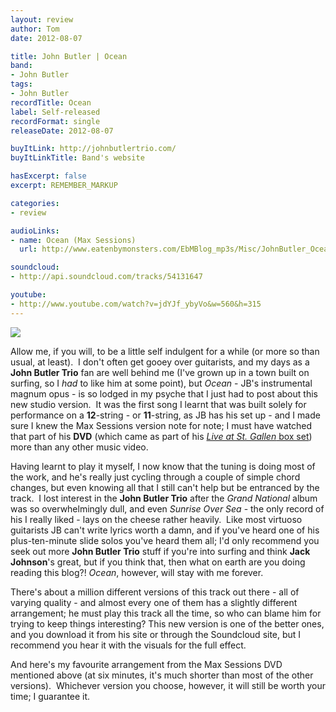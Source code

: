 ```yaml
---
layout: review
author: Tom
date: 2012-08-07

title: John Butler | Ocean
band:
- John Butler
tags:
- John Butler
recordTitle: Ocean
label: Self-released
recordFormat: single
releaseDate: 2012-08-07

buyItLink: http://johnbutlertrio.com/
buyItLinkTitle: Band's website

hasExcerpt: false
excerpt: REMEMBER_MARKUP

categories:
- review

audioLinks:
- name: Ocean (Max Sessions)
  url: http://www.eatenbymonsters.com/EbMBlog_mp3s/Misc/JohnButler_Ocean.mp3

soundcloud:
- http://api.soundcloud.com/tracks/54131647

youtube:
- http://www.youtube.com/watch?v=jdYJf_ybyVo&w=560&h=315
---
```


![](http://eatenbymonsters.files.wordpress.com/2012/08/johnbutler.jpg)

Allow me, if you will, to be a little self indulgent for a while (or more so than usual, at least).  I don't often get gooey over guitarists, and my days as a **John Butler Trio** fan are well behind me (I've grown up in a town built on surfing, so I _had_ to like him at some point), but _Ocean_ - JB's instrumental magnum opus - is so lodged in my psyche that I just had to post about this new studio version.  It was the first song I learnt that was built solely for performance on a **12**-string - or **11**-string, as JB has his set up - and I made sure I knew the Max Sessions version note for note; I must have watched that part of his **DVD** (which came as part of his [_Live at St. Gallen_ box set](http://musicplug.me/shop/index.php?dispatch=products.view&product_id=217)) more than any other music video.

Having learnt to play it myself, I now know that the tuning is doing most of the work, and he's really just cycling through a couple of simple chord changes, but even knowing all that I still can't help but be entranced by the track.  I lost interest in the **John Butler Trio** after the _Grand National_ album was so overwhelmingly dull, and even _Sunrise Over Sea_ - the only record of his I really liked - lays on the cheese rather heavily.  Like most virtuoso guitarists JB can't write lyrics worth a damn, and if you've heard one of his plus-ten-minute slide solos you've heard them all; I'd only recommend you seek out more **John Butler Trio** stuff if you're into surfing and think **Jack Johnson**'s great, but if you think that, then what on earth are you doing reading this blog?! _Ocean_, however, will stay with me forever.

There's about a million different versions of this track out there - all of varying quality - and almost every one of them has a slightly different arrangement; he must play this track all the time, so who can blame him for trying to keep things interesting? This new version is one of the better ones, and you download it from his site or through the Soundcloud site, but I recommend you hear it with the visuals for the full effect.

And here's my favourite arrangement from the Max Sessions DVD mentioned above (at six minutes, it's much shorter than most of the other versions).  Whichever version you choose, however, it will still be worth your time; I guarantee it.
